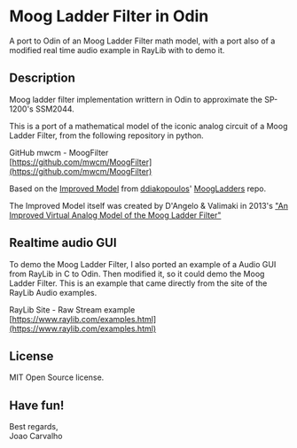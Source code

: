 # Moog Ladder Filter in Odin
A port to Odin of an Moog Ladder Filter math model, with a port also of a modified real time audio example in RayLib with to demo it.

## Description
Moog ladder filter implementation writtern in Odin to approximate the SP-1200's SSM2044. <br>

This is a port of a mathematical model of the iconic analog circuit of a Moog Ladder Filter, from the following repository in python. <br>

GitHub mwcm - MoogFilter <br>
[https://github.com/mwcm/MoogFilter](https://github.com/mwcm/MoogFilter) <br>

Based on the [Improved Model](https://github.com/ddiakopoulos/MoogLadders/blob/master/src/ImprovedModel.h) from [ddiakopoulos](https://github.com/ddiakopoulos)' [MoogLadders](https://github.com/ddiakopoulos/MoogLadders) repo.

The Improved Model itself was created by D'Angelo & Valimaki in 2013's ["An Improved Virtual Analog Model of the Moog Ladder Filter"](https://raw.githubusercontent.com/ddiakopoulos/MoogLadders/master/research/DAngeloValimaki.pdf)


## Realtime audio GUI
To demo the Moog Ladder Filter, I also ported an example of a Audio GUI from RayLib in C to Odin. Then modified it, so it could demo the Moog Ladder Filter. This is an example that came directly from the site of the RayLib Audio examples. <br>


RayLib Site - Raw Stream example <br>
[https://www.raylib.com/examples.html](https://www.raylib.com/examples.html) <br>


## License
MIT Open Source license.

## Have fun!
Best regards, <br>
Joao Carvalho <br>

